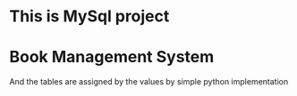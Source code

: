 # This is MySql project <br>
# Book Management System 
And the tables are assigned by the values by simple python implementation